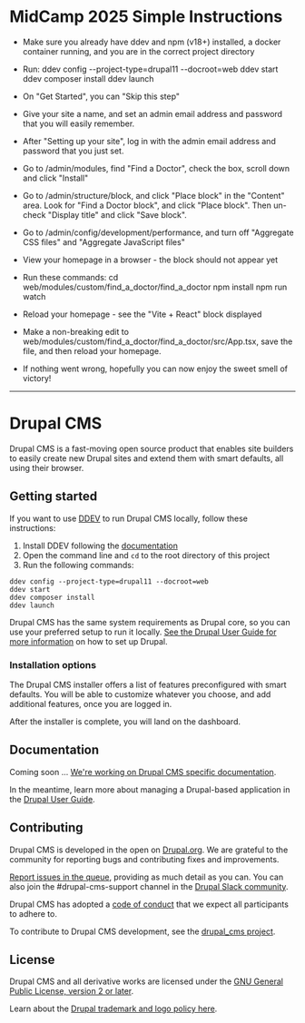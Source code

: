 # MidCamp 2025 Simple Instructions
* Make sure you already have ddev and npm (v18+) installed, a docker container running, and you are in the correct project directory
* Run:
ddev config --project-type=drupal11 --docroot=web
ddev start
ddev composer install
ddev launch

* On "Get Started", you can "Skip this step"
* Give your site a name, and set an admin email address and password that you will easily remember.
* After "Setting up your site", log in with the admin email address and password that you just set.
* Go to /admin/modules, find "Find a Doctor", check the box, scroll down and click "Install"
* Go to /admin/structure/block, and click "Place block" in the "Content" area. Look for "Find a Doctor block", and click "Place block". Then un-check "Display title" and click "Save block".
* Go to /admin/config/development/performance, and turn off "Aggregate CSS files" and "Aggregate JavaScript files"
* View your homepage in a browser - the block should not appear yet
* Run these commands:
cd web/modules/custom/find_a_doctor/find_a_doctor
npm install
npm run watch
* Reload your homepage - see the "Vite + React" block displayed
* Make a non-breaking edit to web/modules/custom/find_a_doctor/find_a_doctor/src/App.tsx, save the file, and then reload your homepage.
* If nothing went wrong, hopefully you can now enjoy the sweet smell of victory!

-----------------

# Drupal CMS

Drupal CMS is a fast-moving open source product that enables site builders to easily create new Drupal sites and extend them with smart defaults, all using their browser.

## Getting started

If you want to use [DDEV](https://ddev.com) to run Drupal CMS locally, follow these instructions:

1. Install DDEV following the [documentation](https://ddev.com/get-started/)
2. Open the command line and `cd` to the root directory of this project
3. Run the following commands:
```shell
ddev config --project-type=drupal11 --docroot=web
ddev start
ddev composer install
ddev launch
```

Drupal CMS has the same system requirements as Drupal core, so you can use your preferred setup to run it locally. [See the Drupal User Guide for more information](https://www.drupal.org/docs/user_guide/en/installation-chapter.html) on how to set up Drupal.

### Installation options

The Drupal CMS installer offers a list of features preconfigured with smart defaults. You will be able to customize whatever you choose, and add additional features, once you are logged in.

After the installer is complete, you will land on the dashboard.

## Documentation

Coming soon ... [We're working on Drupal CMS specific documentation](https://www.drupal.org/project/drupal_cms/issues/3454527).

In the meantime, learn more about managing a Drupal-based application in the [Drupal User Guide](https://www.drupal.org/docs/user_guide/en/index.html).

## Contributing

Drupal CMS is developed in the open on [Drupal.org](https://www.drupal.org). We are grateful to the community for reporting bugs and contributing fixes and improvements.

[Report issues in the queue](https://drupal.org/node/add/project-issue/drupal_cms), providing as much detail as you can. You can also join the #drupal-cms-support channel in the [Drupal Slack community](https://www.drupal.org/slack).

Drupal CMS has adopted a [code of conduct](https://www.drupal.org/dcoc) that we expect all participants to adhere to.

To contribute to Drupal CMS development, see the [drupal_cms project](https://www.drupal.org/project/drupal_cms).

## License

Drupal CMS and all derivative works are licensed under the [GNU General Public License, version 2 or later](http://www.gnu.org/licenses/old-licenses/gpl-2.0.html).

Learn about the [Drupal trademark and logo policy here](https://www.drupal.com/trademark).
